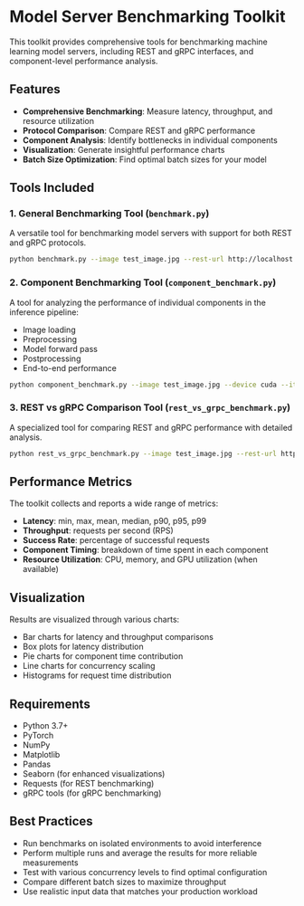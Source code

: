 ﻿<!-- Updated version for PR -->
# Model Server Benchmarking Toolkit

This toolkit provides comprehensive tools for benchmarking machine learning model servers, including REST and gRPC interfaces, and component-level performance analysis.

## Features

- **Comprehensive Benchmarking**: Measure latency, throughput, and resource utilization
- **Protocol Comparison**: Compare REST and gRPC performance
- **Component Analysis**: Identify bottlenecks in individual components
- **Visualization**: Generate insightful performance charts
- **Batch Size Optimization**: Find optimal batch sizes for your model

## Tools Included

### 1. General Benchmarking Tool (`benchmark.py`)

A versatile tool for benchmarking model servers with support for both REST and gRPC protocols.

```bash
python benchmark.py --image test_image.jpg --rest-url http://localhost:5000 --grpc-server localhost:50051 --requests 1000 --concurrency 20 --output-json results.json --output-plot results.png
```

### 2. Component Benchmarking Tool (`component_benchmark.py`)

A tool for analyzing the performance of individual components in the inference pipeline:

- Image loading
- Preprocessing
- Model forward pass
- Postprocessing
- End-to-end performance

```bash
python component_benchmark.py --image test_image.jpg --device cuda --iterations 100 --component all --output-json component_results.json --output-plot component_results.png
```

### 3. REST vs gRPC Comparison Tool (`rest_vs_grpc_benchmark.py`)

A specialized tool for comparing REST and gRPC performance with detailed analysis.

```bash
python rest_vs_grpc_benchmark.py --image test_image.jpg --rest-url http://localhost:5000 --grpc-server localhost:50051 --requests 500 --concurrency 10 --output-json protocol_results.json --output-plot protocol_results.png
```

## Performance Metrics

The toolkit collects and reports a wide range of metrics:

- **Latency**: min, max, mean, median, p90, p95, p99
- **Throughput**: requests per second (RPS)
- **Success Rate**: percentage of successful requests
- **Component Timing**: breakdown of time spent in each component
- **Resource Utilization**: CPU, memory, and GPU utilization (when available)

## Visualization

Results are visualized through various charts:

- Bar charts for latency and throughput comparisons
- Box plots for latency distribution
- Pie charts for component time contribution
- Line charts for concurrency scaling
- Histograms for request time distribution

## Requirements

- Python 3.7+
- PyTorch
- NumPy
- Matplotlib
- Pandas
- Seaborn (for enhanced visualizations)
- Requests (for REST benchmarking)
- gRPC tools (for gRPC benchmarking)

## Best Practices

- Run benchmarks on isolated environments to avoid interference
- Perform multiple runs and average the results for more reliable measurements
- Test with various concurrency levels to find optimal configuration
- Compare different batch sizes to maximize throughput
- Use realistic input data that matches your production workload

